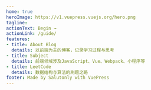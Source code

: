 ```yaml
---
home: true
heroImage: https://v1.vuepress.vuejs.org/hero.png
tagline: 
actionText: Begin →
actionLink: /guide/
features:
- title: About Blog
  details: 以前端为主的博客，记录学习过程与思考
- title: Subject
  details: 前端领域涉及JavaScript、Vue、Webpack、小程序等
- title: LeetCode
  details: 数据结构与算法的刷题之路
footer: Made by Salutonly with VuePress
---
```

